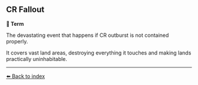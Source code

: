 ## CR Fallout

**📑 Term**

The devastating event that happens if CR outburst is not contained properly.

It covers vast land areas, destroying everything it touches and making lands practically uninhabitable.


----------
[⬅️ Back to index](../refs/index.md)
